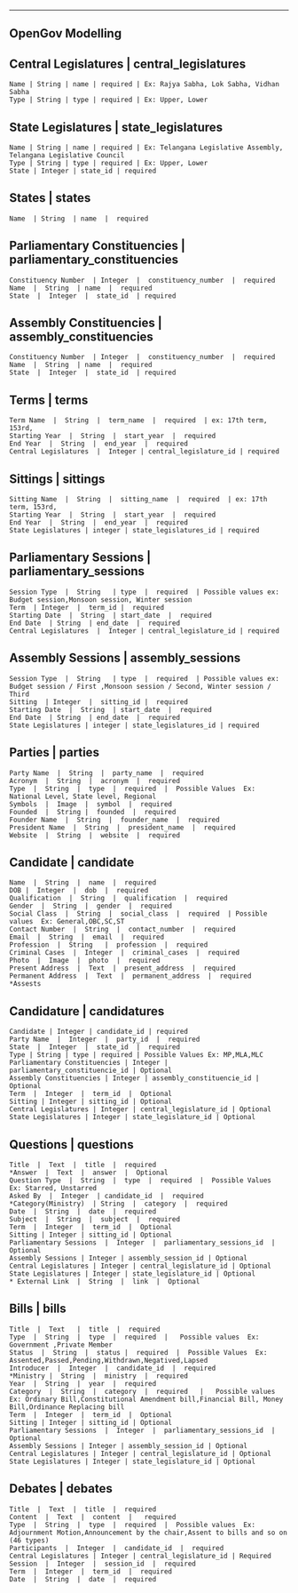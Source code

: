 ------------------------------------------------------------------------------------------------------
OpenGov Modelling
------------------------------------------------------------------------------------------------------ 
## Central Legislatures | central_legislatures
    Name | String | name | required | Ex: Rajya Sabha, Lok Sabha, Vidhan Sabha
    Type | String | type | required | Ex: Upper, Lower

## State Legislatures | state_legislatures
    Name | String | name | required | Ex: Telangana Legislative Assembly, Telangana Legislative Council
    Type | String | type | required | Ex: Upper, Lower
    State | Integer | state_id | required 

## States  | states  
    Name  | String  | name  |  required  

## Parliamentary Constituencies  | parliamentary_constituencies
    Constituency Number  | Integer  |  constituency_number  |  required
    Name  |  String  | name  |  required  
    State  |  Integer  |  state_id  | required

## Assembly Constituencies  | assembly_constituencies
    Constituency Number  | Integer  |  constituency_number  |  required
    Name  |  String  | name  |  required  
    State  |  Integer  |  state_id  | required  

## Terms  |  terms
    Term Name  |  String  |  term_name  |  required  | ex: 17th term, 153rd, 
    Starting Year  |  String  |  start_year  |  required  
    End Year  |  String  |  end_year  |  required
    Central Legislatures  |  Integer | central_legislature_id | required 

## Sittings | sittings
    Sitting Name  |  String  |  sitting_name  |  required  | ex: 17th term, 153rd, 
    Starting Year  |  String  |  start_year  |  required  
    End Year  |  String  |  end_year  |  required 
    State Legislatures | integer | state_legislatures_id | required    

##  Parliamentary Sessions  |  parliamentary_sessions
    
    Session Type  |  String   | type  |  required  | Possible values ex: Budget session,Monsoon session, Winter session  
    Term  | Integer  |  term_id |  required  
    Starting Date  |  String  | start_date  |  required  
    End Date  | String  | end_date  |  required  
    Central Legislatures  |  Integer | central_legislature_id | required 

## Assembly Sessions | assembly_sessions
    Session Type  |  String   | type  |  required  | Possible values ex: Budget session / First ,Monsoon session / Second, Winter session / Third   
    Sitting  | Integer  |  sitting_id |  required  
    Starting Date  |  String  | start_date  |  required  
    End Date  | String  | end_date  |  required  
    State Legislatures | integer | state_legislatures_id | required 

##  Parties  |  parties  
     
    Party Name  |  String  |  party_name  |  required  
    Acronym  |  String  |  acronym  |  required   
    Type  |  String  |  type  |  required  |  Possible Values  Ex: National Level, State level, Regional   
    Symbols  |  Image  |  symbol  |  required  
    Founded  |  String |  founded  |  required  
    Founder Name  |  String  |  founder_name  |  required  
    President Name  |  String  |  president_name  |  required  
    Website  |  String  |  website  |  required  

## Candidate | candidate
    
    Name  |  String  |  name  |  required  
    DOB |  Integer  |  dob  |  required  
    Qualification  |  String  |  qualification  |  required  
    Gender  |  String  |  gender  |  required  
    Social Class  |  String  |  social_class  |  required  | Possible values  Ex: General,OBC,SC,ST 
    Contact Number  |  String  |  contact_number  |  required  
    Email  |  String  |  email  |  required  
    Profession  |  String   |  profession  |  required  
    Criminal Cases  |  Integer  |  criminal_cases  |  required 
    Photo  |  Image  |  photo  |  required  
    Present Address  |  Text  |  present_address  |  required  
    Permanent Address  |  Text  |  permanent_address  |  required   
    *Assests

## Candidature | candidatures
    Candidate | Integer | candidate_id | required
    Party Name  |  Integer  |  party_id  |  required  
    State  |  Integer  |  state_id  |  required  
    Type | String | type | required | Possible Values Ex: MP,MLA,MLC 
    Parliamentary Constituencies | Integer | parliamentary_constituencie_id | Optional  
    Assembly Constituencies | Integer | assembly_constituencie_id | Optional 
    Term  |  Integer  |  term_id  |  Optional 
    Sitting | Integer | sitting_id | Optional 
    Central Legislatures | Integer | central_legislature_id | Optional 
    State Legislatures | Integer | state_legislature_id | Optional 
    
    

## Questions | questions  
     
    Title  |  Text  |  title  |  required  
    *Answer  |  Text  |  answer  |  Optional  
    Question Type  |  String  |  type  |  required  |  Possible Values  Ex: Starred, Unstarred 
    Asked By  |  Integer  | candidate_id  |  required  
    *Category(Ministry)  | String  |  category  |  required  
    Date  |  String  |  date  |  required  
    Subject  |  String  |  subject  |  required  
    Term  |  Integer  |  term_id  |  Optional 
    Sitting | Integer | sitting_id | Optional 
    Parliamentary Sessions  |  Integer  |  parliamentary_sessions_id  |  Optional   
    Assembly Sessions | Integer | assembly_session_id | Optional 
    Central Legislatures | Integer | central_legislature_id | Optional 
    State Legislatures | Integer | state_legislature_id | Optional 
    * External Link  |  String  |  link  |  Optional  

## Bills  |  bills  
     
    Title  |  Text   |  title  |  required  
    Type  |  String  |  type  |  required  |   Possible values  Ex: Government ,Private Member  
    Status  |  String  |  status |  required  |  Possible Values  Ex: Assented,Passed,Pending,Withdrawn,Negatived,Lapsed  
    Introducer  |  Integer  |  candidate_id  |  required  
    *Ministry |  String  |  ministry  |  required  
    Year  |  String  |  year  |  required  
    Category  |  String  |  category  |  required   |   Possible values  Ex: Ordinary Bill,Constitutional Amendment bill,Financial Bill, Money Bill,Ordinance Replacing bill 
    Term  |  Integer  |  term_id  |  Optional 
    Sitting | Integer | sitting_id | Optional 
    Parliamentary Sessions  |  Integer  |  parliamentary_sessions_id  |  Optional   
    Assembly Sessions | Integer | assembly_session_id | Optional 
    Central Legislatures | Integer | central_legislature_id | Optional 
    State Legislatures | Integer | state_legislature_id | Optional  
      

## Debates  |  debates  
    
    Title  |  Text  |  title  |  required    
    Content  |  Text  |  content  |   required   
    Type  |  String  |  type  |  required  |  Possible values  Ex: Adjournment Motion,Announcement by the chair,Assent to bills and so on (46 types)  
    Participants  |  Integer  |  candidate_id  |  required  
    Central Legislatures | Integer | central_legislature_id | Required 
    Session  |  Integer  |  session_id  |  required  
    Term  |  Integer  |  term_id  |  required  
    Date  |  String  |  date  |  required  